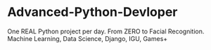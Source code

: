 # Advanced-Python-Devloper
One REAL Python project per day. From ZERO to Facial Recognition. Machine Learning, Data Science, Django, IGU, Games+
